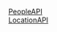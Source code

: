 [PeopleAPI](https://devaraj-s.github.io/dev-graphql-doc/query.html)  
[LocationAPI](https://devaraj-s.github.io/dev-graphql-doc/locationapi/query.html)  